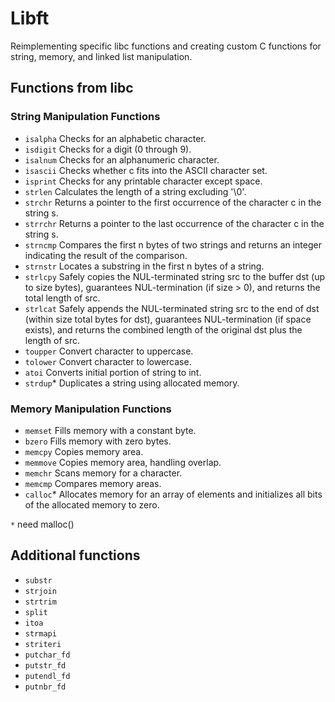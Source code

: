 # Libft
Reimplementing specific libc functions and creating custom C functions for string, memory, and linked list manipulation.

## Functions from libc

### String Manipulation Functions

* `isalpha` Checks for an alphabetic character.
* `isdigit` Checks for a digit (0 through 9).
* `isalnum` Checks for an alphanumeric character.
* `isascii` Checks whether c fits into the ASCII character set.
* `isprint` Checks for any printable character except space.
* `strlen`  Calculates the length of a string excluding '\0'.
* `strchr`  Returns a pointer to the first occurrence of the character c in the string s.
* `strrchr` Returns a pointer to the last occurrence of the character c in the string s.
* `strncmp` Compares the first n bytes of two strings and returns an integer indicating the result of the comparison. 
* `strnstr` Locates a substring in the first n bytes of a string.
* `strlcpy` Safely copies the NUL-terminated string src to the buffer dst (up to size bytes), guarantees NUL-termination (if size > 0), and returns the total length of src. 
* `strlcat` Safely appends the NUL-terminated string src to the end of dst (within size total bytes for dst), guarantees NUL-termination (if space exists), and returns the combined length of the original dst plus the length of src.
* `toupper` Convert character to uppercase.
* `tolower` Convert character to lowercase.
* `atoi` Converts initial portion of string to int.
* `strdup`* Duplicates a string using allocated memory.

### Memory Manipulation Functions

* `memset` Fills memory with a constant byte.
* `bzero` Fills memory with zero bytes.
* `memcpy` Copies memory area.
* `memmove` Copies memory area, handling overlap.
* `memchr` Scans memory for a character.
* `memcmp` Compares memory areas.
* `calloc`* Allocates memory for an array of elements and initializes all bits of the allocated memory to zero.

`*` need malloc()

## Additional functions

* `substr`
* `strjoin`
* `strtrim`
* `split`
* `itoa`
* `strmapi`
* `striteri`
* `putchar_fd`
* `putstr_fd`
* `putendl_fd`
* `putnbr_fd`
